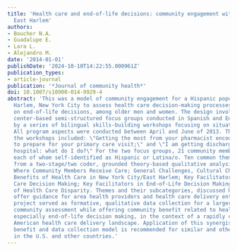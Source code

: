 ```yaml
---
title: 'Health care and end-of-life decisions: community engagement with adults in
  East Harlem'
authors:
- Boucher N.A.
- Guadalupe E.
- Lara L.
- Alejandro M.
date: '2014-01-01'
publishDate: '2024-10-10T14:22:55.000961Z'
publication_types:
- article-journal
publication: '*Journal of community health*'
doi: 10.1007/s10900-014-9929-4
abstract: 'This was a model of community engagement for a Hispanic population in East
  Harlem, New York City to assess health care decision-making processes, with a focus
  on end-of-life decisions, among older men and women. The design involved two senior
  center-based semi-structured focus groups conducted in Spanish and English followed
  by a series of bilingual skills-building workshops focusing on situational decision-making.
  All program aspects were conducted between April and June of 2013. The themes for
  the workshops included: \"Getting the most from your pharmacist encounter;\" \"How
  to prepare for your primary care visit;\" and \"I am getting discharged from the
  hospital: what do I do?\" For the two focus groups, 21 community members participated,
  each of whom self-identified as Hispanic or Latina/o. Ten common themes emerged
  from a two-stage/two coder, grounded theory-based qualitative analysis and included:
  Where Community Members Receive Care; General Challenges, Cultural Challenges, and
  Benefits of Health Care in New York City/East Harlem; Key Facilitators in Health
  Care Decision Making; Key Facilitators in End-of-Life Decision Making; and Perceptions
  of Health Care Disparity. Themes and their subcategories, discussed herein, may
  offer guidance for area health providers and health care delivery entities. This
  project served as formative, qualitative data collection for a larger scale forthcoming
  community assessment while offering community benefit related to health decision-making,
  especially end-of-life decision making, in the context of a rapidly changing urban
  American health care delivery landscape. Application of this synergistic community
  benefit and data collection model is recommended for similar and other communities
  in the U.S. and other countries.'
---
```

